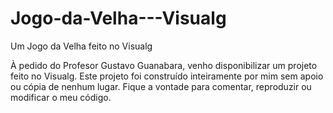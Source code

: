 # Jogo-da-Velha---Visualg
Um Jogo da Velha feito no Visualg

À pedido do Profesor Gustavo Guanabara, venho disponibilizar um projeto feito no Visualg.
Este projeto foi construído inteiramente por mim sem apoio ou cópia de nenhum lugar.
Fique a vontade para comentar, reproduzir ou modificar o meu código.
